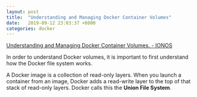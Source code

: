 ```yaml
---
layout: post
title:  "Understanding and Managing Docker Container Volumes"
date:   2019-09-12 23:03:37 +0800
categories: docker
---
```

[Understanding and Managing Docker Container Volumes. - IONOS](https://www.ionos.com/community/server-cloud-infrastructure/docker/understanding-and-managing-docker-container-volumes/)

In order to understand Docker volumes, it is important to first understand how the Docker file system works.

A Docker image is a collection of read-only layers. When you launch a container from an image, Docker adds a read-write layer to the top of that stack of read-only layers. Docker calls this the **Union File System**.